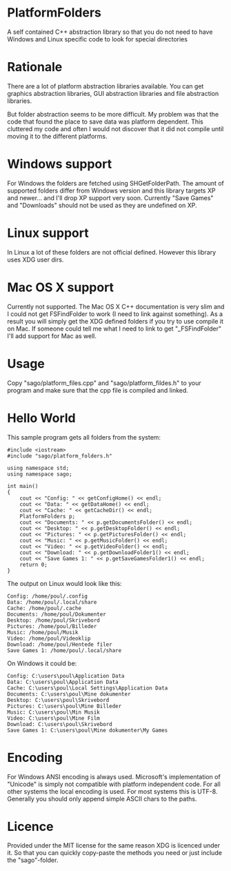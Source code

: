# PlatformFolders
A self contained C++ abstraction library so that you do not need to have Windows and Linux specific code to look for special directories

# Rationale
There are a lot of platform abstraction libraries available. You can get graphics abstraction libraries, GUI abstraction libraries and file abstraction libraries.

But folder abstraction seems to be more difficult.
My problem was that the code that found the place to save data was platform dependent. This cluttered my code and often I would not discover that it did not compile until moving it to the different platforms.

# Windows support
For Windows the folders are fetched using SHGetFolderPath.
The amount of supported folders differ from Windows version and this library targets XP and newer... and I'll drop XP support very soon. 
Currently "Save Games" and "Downloads" should not be used as they are undefined on XP. 

# Linux support
In Linux a lot of these folders are not official defined. However this library uses XDG user dirs.

# Mac OS X support
Currently not supported. The Mac OS X C++ documentation is very slim and I could not get FSFindFolder to work (I need to link against something). As a result you will simply get the XDG defined folders if you try to use compile it on Mac.
If someone could tell me what I need to link to get "_FSFindFolder" I'll add support for Mac as well.

# Usage
Copy "sago/platform_files.cpp" and "sago/platform_fildes.h" to your program and make sure that the cpp file is compiled and linked.

# Hello World

This sample program gets all folders from the system:
```
#include <iostream>
#include "sago/platform_folders.h"

using namespace std;
using namespace sago;

int main()
{
	cout << "Config: " << getConfigHome() << endl;
	cout << "Data: " << getDataHome() << endl;
	cout << "Cache: " << getCacheDir() << endl;
	PlatformFolders p;
	cout << "Documents: " << p.getDocumentsFolder() << endl;
	cout << "Desktop: " << p.getDesktopFolder() << endl;
	cout << "Pictures: " << p.getPicturesFolder() << endl;
	cout << "Music: " << p.getMusicFolder() << endl;
	cout << "Video: " << p.getVideoFolder() << endl;
	cout << "Download: " << p.getDownloadFolder1() << endl;
	cout << "Save Games 1: " << p.getSaveGamesFolder1() << endl;
	return 0;
}
```

The output on Linux would look like this:
```
Config: /home/poul/.config
Data: /home/poul/.local/share
Cache: /home/poul/.cache
Documents: /home/poul/Dokumenter
Desktop: /home/poul/Skrivebord
Pictures: /home/poul/Billeder
Music: /home/poul/Musik
Video: /home/poul/Videoklip
Download: /home/poul/Hentede filer
Save Games 1: /home/poul/.local/share
```

On Windows it could be:
```
Config: C:\users\poul\Application Data
Data: C:\users\poul\Application Data
Cache: C:\users\poul\Local Settings\Application Data
Documents: C:\users\poul\Mine dokumenter
Desktop: C:\users\poul\Skrivebord
Pictures: C:\users\poul\Mine Billeder
Music: C:\users\poul\Min Musik
Video: C:\users\poul\Mine Film
Download: C:\users\poul\Skrivebord
Save Games 1: C:\users\poul\Mine dokumenter\My Games
```

# Encoding
For Windows ANSI encoding is always used. Microsoft's implementation of "Unicode" is simply not compatible with platform independent code.
For all other systems the local encoding is used. For most systems this is UTF-8.
Generally you should only append simple ASCII chars to the paths. 

# Licence 
Provided under the MIT license for the same reason XDG is licenced under it. So that you can quickly copy-paste the methods you need or just include the "sago"-folder.
